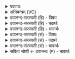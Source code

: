 <details><summary>पदपाठः</summary>

सशि॑त॒ इति॒ सम्ऽशि॑तः। र॒श्मिना॑। रथः॑। सशि॑त॒ इति॒ सम्ऽशि॑तः। र॒श्मिना॑। हयः॑। सशि॑त॒ इति॒ सम्ऽशि॑तः। अ॒प्स्वित्य॒प्ऽसु। अ॒प्सु॒जा इत्य॑प्सु॒ऽजा। ब्र॒ह्मा। सोम॑ऽपुरोगवः। १४।
</details>

<details><summary>अधिमन्त्रम् (VC)</summary>

- ब्रह्मा देवता
- प्रजापतिर्ऋषिः
- निचृदनुष्टुप्
- गान्धारः
</details>

<details><summary>दयानन्द-सरस्वती (हि) - विषयः</summary>

फिर विद्वान् लोग क्या करें, इस विषय को अगले मन्त्र में कहा है ॥
</details>

<details><summary>दयानन्द-सरस्वती (हि) - पदार्थः</summary>

पदार्थान्वयभाषाः -  जो मनुष्यों से (रश्मिना) किरणसमूह से (रथः) आनन्द को सिद्ध करनेवाला यान (संशितः) अच्छे प्रकार सूक्ष्म कारीगरी से बनाया (रश्मिना) लगाम की रस्सी आदि से (हयः) घोड़ा (संशितः) भलीभाँति चलने में तीक्ष्ण अर्थात् उत्तम क्रिया तथा (अप्सु) प्राणों में (अप्सुजाः) जो प्राणवायु रूप से संचार करनेवाला पवन वा वाष्प (सोमपुरोगवः) ओषधियों का बोध और ऐश्वर्य्य का योग जिससे पहिले प्राप्त होनेवाला है, वह (ब्रह्मा) बड़ा योगी विद्वान् (संशितः) अतिप्रशंसित किया जाये तो क्या-क्या सुख न मिले ॥१४ ॥
</details>

<details><summary>दयानन्द-सरस्वती (हि) - भावार्थः</summary>

भावार्थभाषाः -  जो मनुष्य पदार्थों के विशेष ज्ञान से विद्वान् होते हैं, वे औरों को विद्वान् करके प्रशंसा को पावें ॥१४ ॥
</details>

<details><summary>दयानन्द-सरस्वती (सं) - विषयः</summary>

पुनर्विद्वांसः किं कुर्युरित्याह ॥
</details>

<details><summary>दयानन्द-सरस्वती (सं) - पदार्थः</summary>

पदार्थान्वयभाषाः -  यदि मनुष्यै रश्मिना रथः संशितो रश्मिना हयः संशितोऽप्स्वप्सुजाः सोमपुरोगवो ब्रह्मा संशितः क्रियेत तर्हि किं किं सुखं न लभ्येत ॥१४ ॥
</details>

<details><summary>दयानन्द-सरस्वती (सं) - भावार्थः</summary>

भावार्थभाषाः -  ये मनुष्याः पदार्थविज्ञानेन विद्वांसो भवन्ति, तेऽन्यान् कारयित्वा प्रशंसां प्राप्नुवन्तु ॥१४ ॥
</details>

<details><summary>सविता जोशी ← दयानन्दः (म) - भावार्थः</summary>

भावार्थभाषाः -  जी माणसे पदार्थांच्या विशेष ज्ञानाने विद्वान होतात ती इतरांना विद्वान करतात व त्यांची प्रशंसा होते.
</details>
